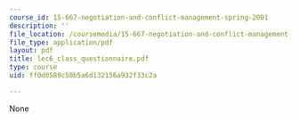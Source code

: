 ```yaml
---
course_id: 15-667-negotiation-and-conflict-management-spring-2001
description: ''
file_location: /coursemedia/15-667-negotiation-and-conflict-management-spring-2001/ff0d0589c50b5a6d132156a932f33c2a_lec6_class_questionnaire.pdf
file_type: application/pdf
layout: pdf
title: lec6_class_questionnaire.pdf
type: course
uid: ff0d0589c50b5a6d132156a932f33c2a

---
```

None